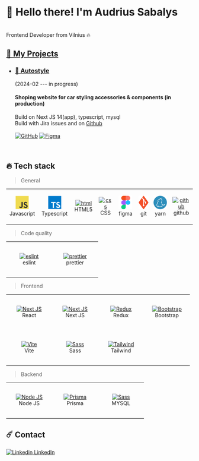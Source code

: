 <h1 align="left">👋 Hello there! I'm Audrius Sabalys</h1>
<br>
Frontend Developer from Vilnius 🔥

<br>

## [🧊 My Projects](https://github.com/Saudrius)

- ### [🔑 Autostyle](https://autostyle.vercel.app)
  (2024-02 --- in progress)
  ####  Shoping website for car styling accessories & components (in production)  
  Build on Next JS 14(app), typescript, mysql<br/>
  Build with Jira issues and on [Github](https://github.com/SAudrius/Autostyle)<br/><br/>
  [![GitHub](https://skillicons.dev/icons?i=github)](https://github.com/SAudrius/Autostyle)
  [![Figma](https://skillicons.dev/icons?i=figma)](https://www.figma.com/file/9GlBcLPj9A8AakFhqMmg51/Autostyle)

<br>

<h2 align="left" id="my-stack">🔥 Tech stack</h2>

> General

<table width='100%'>
  <tr>
    <td align="center" width="110" height="90">
      <a href="#my-stack">
        <img src="https://raw.githubusercontent.com/devicons/devicon/1119b9f84c0290e0f0b38982099a2bd027a48bf1/icons/javascript/javascript-original.svg" width="36" height="36" alt="javascript" />
      </a>
      <br>Javascript
    </td>
    <td align="center" width="110" height="90">
      <a href="#my-stack">
        <img src="https://raw.githubusercontent.com/devicons/devicon/1119b9f84c0290e0f0b38982099a2bd027a48bf1/icons/typescript/typescript-original.svg" width="36" height="36" alt="typescript" />
      </a>
      <br>Typescript
    </td>
        <td align="center" width="110" height="90">
      <a href="#my-stack">
        <img src="https://cdn.jsdelivr.net/gh/devicons/devicon@latest/icons/html5/html5-original.svg" width="36" height="36" alt="html" />
      </a>
      <br>HTML5
    </td>
    <td align="center" width="110" height="90"> 
      <a href="#my-stack" >
        <img src="https://cdn.jsdelivr.net/gh/devicons/devicon@latest/icons/css3/css3-original.svg" width="36" height="36" alt="css" />
      </a>
      <br>CSS
    </td>
    <td align="center" width="110" height="90">
      <a href="#my-stack" >
        <img src="https://raw.githubusercontent.com/devicons/devicon/1119b9f84c0290e0f0b38982099a2bd027a48bf1/icons/figma/figma-original.svg" width="36" height="36" alt="figma" />
      </a>
      <br>figma
    </td>
    <td align="center" width="110" height="90">
      <a href="#my-stack">
        <img src="https://raw.githubusercontent.com/devicons/devicon/1119b9f84c0290e0f0b38982099a2bd027a48bf1/icons/git/git-original.svg" width="36" height="36" alt="git" />
      </a>
      <br>git
    </td>
    <td align="center" width="110" height="90"> 
      <a href="#my-stack">
        <img src="https://raw.githubusercontent.com/devicons/devicon/1119b9f84c0290e0f0b38982099a2bd027a48bf1/icons/yarn/yarn-original.svg" width="36" height="36" alt="yarn" />
      </a>
      <br>yarn
    </td>
     <td align="center" width="110" height="90"> 
      <a href="#my-stack" >
        <img src="https://cdn.jsdelivr.net/gh/devicons/devicon@latest/icons/github/github-original.svg" width="36" height="36" alt="github" />
      </a>
      <br>github
    </td>
  </tr> 
</table>



> Code quality

<table width='100%'>
  <tr>
     <td align="center" width="110" height="90">
      <a href="#my-stack">
        <img src="https://brandeps.com/icon-download/E/Eslint-icon-vector-02.svg" width="36" height="36" alt="eslint" />
      </a>
      <br>eslint
    </td>
    <td align="center" width="110" height="90">
      <a href="#my-stack">
        <img src="https://brandeps.com/icon-download/P/Prettier-icon-vector-02.svg" width="36" height="36" alt="prettier" />
      </a>
      <br>prettier
  </tr> 
</table>

> Frontend

<table width='100%'>
  <tr>
   <td align="center" width="110" height="90">
      <a href="#my-stack">
        <img src="https://cdn.jsdelivr.net/gh/devicons/devicon@latest/icons/react/react-original.svg" width="36" height="36" alt="Next JS"  >
      </a>
      <br>React
    </td>
     <td align="center" width="110" height="90">
      <a href="#my-stack" >
        <img src="https://raw.githubusercontent.com/samfromaway/samfromaway/master/.github/images/nextjs.png" width="36" height="36" alt="Next JS" />
      </a>
      <br>Next JS
    </td>
 <td align="center" width="110" height="90">
      <a href="#my-stack" >
        <img src="https://cdn.worldvectorlogo.com/logos/redux.svg" width="36" height="36" alt="Redux" />
      </a>
      <br>Redux
   <td align="center" width="110" height="90">
      <a href="#my-stack">
        <img src="https://cdn.worldvectorlogo.com/logos/bootstrap-4.svg" width="36" height="36" alt="Bootstrap" />
      </a>
      <br>Bootstrap
    </td>
  </tr> 
    <td align="center" width="110" height="90"> 
      <a href="#my-stack" >
        <img src="https://vitejs.dev/logo.svg" width="36" height="36" alt="Vite" />
      </a>
      <br>Vite
    </td> 
    <td align="center" width="110" height="90">
      <a href="#my-stack">
        <img src="https://brandeps.com/icon-download/S/Sass-icon-vector-04.svg" width="36" height="36" alt="Sass" />
      </a>
      <br>Sass
    </td>
   <td align="center" width="110" height="90">
      <a href="#my-stack">
        <img src="https://cdn.jsdelivr.net/gh/devicons/devicon@latest/icons/tailwindcss/tailwindcss-original.svg" width="36" height="36" alt="Tailwind"  />
      </a>
      <br>Tailwind
    </td>
  </tr> 
</table>

> Backend

<table width='100%'>
  <tr>
    <td align="center" width="110" height="90"> 
      <a href="#my-stack" >
        <img src="https://brandeps.com/icon-download/N/Nodejs-icon-vector-02.svg" width="36" height="36" alt="Node JS" />
      </a>
      <br>Node JS
    </td>
    </td>
      <td align="center" width="110" height="90"> 
      <a href="#my-stack" >
        <img src="https://brandeps.com/icon-download/P/Prisma-icon-vector-01.svg" width="36" height="36" alt="Prisma" />
      </a>
      <br>Prisma
    </td>
      <td align="center" width="110" height="90"> 
      <a href="#my-stack" >
        <img src="https://cdn.jsdelivr.net/gh/devicons/devicon@latest/icons/mysql/mysql-original.svg" width="36" height="36" alt="Sass" />
        </a>
      <br>MYSQL
  </tr> 
</table>


## ☄️ Contact

[![Linkedin](https://i.stack.imgur.com/gVE0j.png) LinkedIn](www.linkedin.com/in/audrius-sabalys)



<br>
